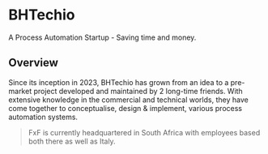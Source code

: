 # BHTechio

A Process Automation Startup - Saving time and money.

## Overview

Since its inception in 2023, BHTechio has grown from an idea to a pre-market project developed and maintained by 2 long-time friends. With extensive knowledge in the commercial and technical worlds, they have come together to conceptualise, design & implement, various process automation systems. 

> FxF is currently headquartered in South Africa with employees based both there as well as Italy.
